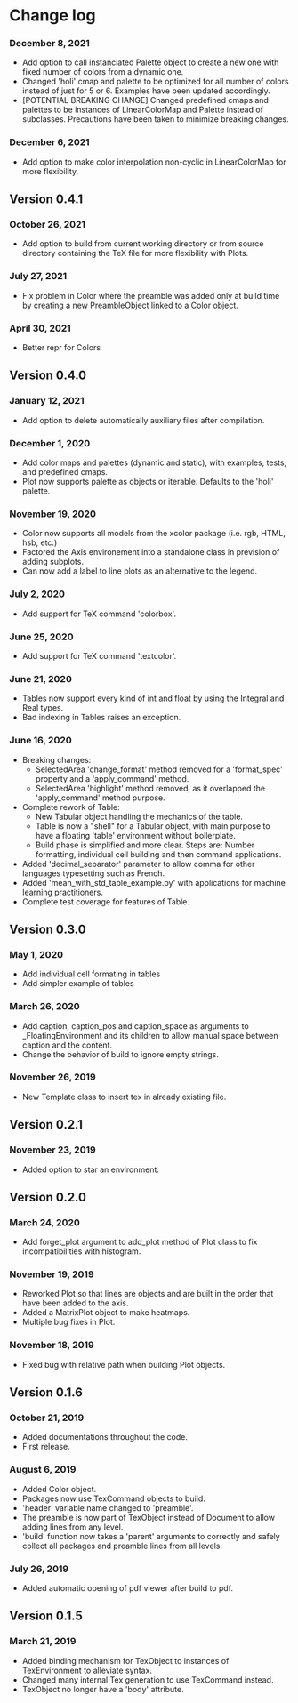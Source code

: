 # Change log

### December 8, 2021
- Add option to call instanciated Palette object to create a new one with fixed number of colors from a dynamic one.
- Changed 'holi' cmap and palette to be optimized for all number of colors instead of just for 5 or 6. Examples have been updated accordingly.
- [POTENTIAL BREAKING CHANGE] Changed predefined cmaps and palettes to be instances of LinearColorMap and Palette instead of subclasses. Precautions have been taken to minimize breaking changes.

### December 6, 2021
- Add option to make color interpolation non-cyclic in LinearColorMap for more flexibility.

## Version 0.4.1

### October 26, 2021
- Add option to build from current working directory or from source directory containing the TeX file for more flexibility with Plots.

### July 27, 2021
- Fix problem in Color where the preamble was added only at build time by creating a new PreambleObject linked to a Color object.

### April 30, 2021
- Better repr for Colors


## Version 0.4.0

### January 12, 2021
- Add option to delete automatically auxiliary files after compilation.

### December 1, 2020
- Add color maps and palettes (dynamic and static), with examples, tests, and predefined cmaps.
- Plot now supports palette as objects or iterable. Defaults to the 'holi' palette.

### November 19, 2020
- Color now supports all models from the xcolor package (i.e. rgb, HTML, hsb, etc.)
- Factored the Axis environement into a standalone class in prevision of adding subplots.
- Can now add a label to line plots as an alternative to the legend.

### July 2, 2020
- Add support for TeX command 'colorbox'.

### June 25, 2020
- Add support for TeX command 'textcolor'.

### June 21, 2020
- Tables now support every kind of int and float by using the Integral and Real types.
- Bad indexing in Tables raises an exception.

### June 16, 2020
- Breaking changes:
    - SelectedArea 'change_format' method removed for a 'format_spec' property and a 'apply_command' method.
    - SelectedArea 'highlight' method removed, as it overlapped the 'apply_command' method purpose.
- Complete rework of Table:
    - New Tabular object handling the mechanics of the table.
    - Table is now a "shell" for a Tabular object, with main purpose to have a floating 'table' environment without boilerplate.
    - Build phase is simplified and more clear. Steps are: Number formatting, individual cell building and then command applications.
- Added 'decimal_separator' parameter to allow comma for other languages typesetting such as French.
- Added 'mean_with_std_table_example.py' with applications for machine learning practitioners.
- Complete test coverage for features of Table.

## Version 0.3.0

### May 1, 2020
- Add individual cell formating in tables
- Add simpler example of tables

### March 26, 2020
- Add caption, caption_pos and caption_space as arguments to _FloatingEnvironment and its children to allow manual space between caption and the content.
- Change the behavior of build to ignore empty strings.

### November 26, 2019
- New Template class to insert tex in already existing file.

## Version 0.2.1

### November 23, 2019
- Added option to star an environment.

## Version 0.2.0

### March 24, 2020
- Add forget_plot argument to add_plot method of Plot class to fix incompatibilities with histogram.

### November 19, 2019
- Reworked Plot so that lines are objects and are built in the order that have been added to the axis.
- Added a MatrixPlot object to make heatmaps.
- Multiple bug fixes in Plot.

### November 18, 2019
- Fixed bug with relative path when building Plot objects.

## Version 0.1.6

### October 21, 2019
- Added documentations throughout the code.
- First release.

### August 6, 2019

- Added Color object.
- Packages now use TexCommand objects to build.
- 'header' variable name changed to 'preamble'.
- The preamble is now part of TexObject instead of Document to allow adding lines from any level.
- 'build' function now takes a 'parent' arguments to correctly and safely collect all packages and preamble lines from all levels.

### July 26, 2019

- Added automatic opening of pdf viewer after build to pdf.

## Version 0.1.5

### March 21, 2019

- Added binding mechanism for TexObject to instances of TexEnvironment to alleviate syntax.
- Changed many internal Tex generation to use TexCommand instead.
- TexObject no longer have a 'body' attribute.
